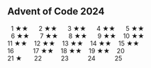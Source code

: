 ## Advent of Code 2024

&nbsp;
1 ★★ &nbsp;&nbsp;&nbsp;&nbsp;
2 ★★ &nbsp;&nbsp;&nbsp;&nbsp;
3 ★★ &nbsp;&nbsp;&nbsp;&nbsp;
4 ★★ &nbsp;&nbsp;&nbsp;&nbsp;
5 ★★\
&nbsp;
6 ★★ &nbsp;&nbsp;&nbsp;&nbsp;
7 ★★ &nbsp;&nbsp;&nbsp;&nbsp;
8 ★★ &nbsp;&nbsp;&nbsp;&nbsp;
9 ★★ &nbsp;&nbsp;
10 ★★\
11 ★★ &nbsp;&nbsp;
12 ★★ &nbsp;&nbsp;
13 ★★ &nbsp;&nbsp;
14 ★★ &nbsp;&nbsp;
15 ★★\
16 &nbsp;&nbsp;&nbsp;&nbsp;&nbsp;&nbsp; &nbsp;&nbsp;
17 ★★ &nbsp;&nbsp;
18 ★★ &nbsp;&nbsp;
19 ★★ &nbsp;&nbsp;
20 &nbsp;&nbsp;&nbsp;&nbsp;&nbsp;&nbsp;\
21 ★&nbsp;&nbsp;&nbsp; &nbsp;&nbsp;
22 &nbsp;&nbsp;&nbsp;&nbsp;&nbsp;&nbsp; &nbsp;&nbsp;
23 &nbsp;&nbsp;&nbsp;&nbsp;&nbsp;&nbsp; &nbsp;&nbsp;
24 &nbsp;&nbsp;&nbsp;&nbsp;&nbsp;&nbsp; &nbsp;&nbsp;
25 &nbsp;&nbsp;&nbsp;&nbsp;&nbsp;&nbsp;